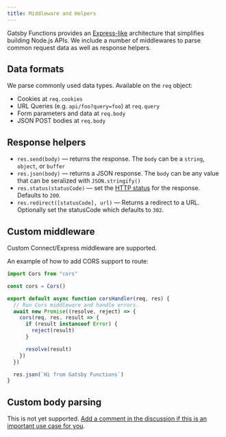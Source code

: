 ```yaml
---
title: Middleware and Helpers
---
```


Gatsby Functions provides an [Express-like](https://expressjs.com/) architecture that simplifies building
Node.js APIs. We include a number of middlewares to parse common request data as well as response helpers.

## Data formats

We parse commonly used data types. Available on the `req` object:

- Cookies at `req.cookies`
- URL Queries (e.g. `api/foo?query=foo`) at `req.query`
- Form parameters and data at `req.body`
- JSON POST bodies at `req.body`

## Response helpers

- `res.send(body)` — returns the response. The `body` can be a `string`, `object`, or `buffer`
- `res.json(body)` — returns a JSON response. The `body` can be any value that can be seralized with `JSON.stringify()`
- `res.status(statusCode)` — set the [HTTP status](https://developer.mozilla.org/en-US/docs/Web/HTTP/Status) for the response. Defaults to `200`.
- `res.redirect([statusCode], url)` — Returns a redirect to a URL. Optionally set the statusCode which defaults to `302`.

## Custom middleware

Custom Connect/Express middleware are supported.

An example of how to add CORS support to route:

```js:title=src/api/cors.js
import Cors from "cors"

const cors = Cors()

export default async function corsHandler(req, res) {
  // Run Cors middleware and handle errors.
  await new Promise((resolve, reject) => {
    cors(req, res, result => {
      if (result instanceof Error) {
        reject(result)
      }

      resolve(result)
    })
  })

  res.json(`Hi from Gatsby Functions`)
}
```

## Custom body parsing

This is not yet supported. [Add a comment in the discussion if this is an
important use case for you](https://github.com/gatsbyjs/gatsby/discussions/30735).

